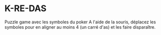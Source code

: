 # K-RE-DAS
Puzzle game avec les symboles du poker
A l'aide de la souris, déplacez les symboles pour en aligner au moins 4 (un carré d'as) et les faire disparaître.
